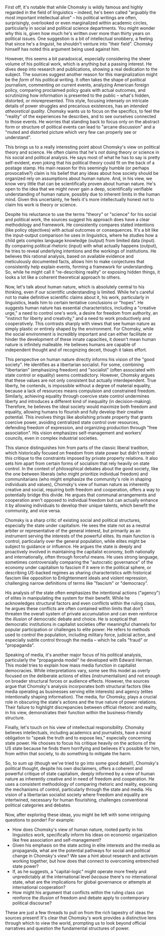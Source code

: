 First off, it's notable that while Chomsky is wildly famous and highly regarded in the field of linguistics – indeed, he's been called "arguably the most important intellectual alive" – his political writings are often, surprisingly, overlooked or even marginalized within academic circles, particularly in social and political science departments. You might wonder why this is, given how much he's written over more than thirty years on political issues. One suggestion is a bit of intellectual snobbery, a feeling that since he's a linguist, he shouldn't venture into "their field". Chomsky himself has noted this argument being used against him.

However, this seems a bit paradoxical, especially considering the sheer volume of his political work, which is anything but a passing interest. He dives deep into research and publications, showing a real dedication to the subject. The sources suggest another reason for this marginalization might be the _form_ of his political writing. It often takes the shape of political journalism, commenting on current events, analyzing American foreign policy, comparing proclaimed policy goals with actual outcomes, and scrutinizing how information is presented to the public – what's hidden, distorted, or misrepresented. This style, focusing intensely on intricate details of power struggles and precarious existences, has an _intended atheoretical quality_. Chomsky wants us to focus on the specifics, to feel the "reality" of the experiences he describes, and to see ourselves connected to those events. He worries that standing back to focus only on the abstract form or structure of political events can lead to "arcane discussion" and a "muted and distorted picture which very few can properly see or understand".

This brings us to a really interesting point about Chomsky's view on political theory and science. He often claims that he's _not_ doing theory or science in his social and political analysis. He says most of what he has to say is pretty self-evident, even joking that his political theory could fit on the back of a postage stamp. His main reason for this seemingly humble (or perhaps provocative?) claim is his belief that any ideas about how society should be organized rely on assumptions about human nature. And, in his view, we know very little that can be scientifically proven about human nature. He's open to the idea that we might _never_ gain a deep, scientifically verifiable understanding of human nature, possibly due to inherent limits in the human mind. Given this uncertainty, he feels it's more intellectually honest _not_ to claim his work is theory or science.

Despite his reluctance to use the terms "theory" or "science" for his social and political work, the sources suggest his approach does have a clear methodology and framework. He consistently compares stated intentions (like policy objectives) with actual outcomes or consequences. It's a bit like the input-output comparison he uses in linguistics, where he studies how a child gets complex language knowledge (output) from limited data (input). By comparing political rhetoric (input) with what actually happens (output), he tries to reveal underlying intentions and the workings of institutions. He believes this rational analysis, based on available evidence and meticulously documented facts, allows him to make conjectures that consistently help explain events, forming a framework for understanding. So, while he might call it "re-describing reality" or exposing hidden things, it looks a lot like a coherent theoretical approach to others.

Now, let's talk about human nature, which is absolutely central to his thinking, even if our scientific understanding is limited. While he's careful not to make definitive scientific claims about it, his work, particularly in linguistics, leads him to certain tentative conclusions or "hopes". He suggests human nature has essential characteristics, including a "creative urge," a need to control one's work, a desire for freedom from authority, an "instinct for liberty and creativity," and a need to work productively and cooperatively. This contrasts sharply with views that see human nature as simply plastic or entirely shaped by the environment. For Chomsky, while the social environment is incredibly important and can either facilitate or hinder the development of these innate capacities, it doesn't mean human nature is infinitely malleable. He believes humans are capable of independent thought and of recognizing deceit, though it takes effort.

This perspective on human nature directly informs his vision of the "good society". He identifies as a libertarian socialist. For some, combining "libertarian" (emphasizing freedom) and "socialist" (often associated with state control or equality) seems contradictory. However, Chomsky argues that these values are not only consistent but actually interdependent. True liberty, he contends, is impossible without a degree of material equality, because a lack of resources means compulsion and constrained freedom. Similarly, achieving equality through coercive state control undermines liberty and introduces a different kind of inequality (in decision-making). Therefore, he believes the ideal society would maximize both freedom and equality, allowing humans to flourish and fully develop their creative potential. This involves things like abolishing private property that grants coercive power, avoiding centralized state control over resources, defending freedom of expression, and organizing production through "free association". His vision emphasizes self-management and workers' councils, even in complex industrial societies.

This stance distinguishes him from parts of the classic liberal tradition, which historically focused on freedom from state power but didn't extend this critique to the constraints imposed by private property relations. It also sets him apart from certain forms of socialism that rely heavily on state control. In the context of philosophical debates about the good society, like the one between liberals (who might prioritize individual freedom) and communitarians (who might emphasize the community's role in shaping individuals and values), Chomsky's view of human nature as inherently creative and social, requiring both freedom and cooperation, offers a way to potentially bridge this divide. He argues that communal arrangements and cooperation aren't opposed to individual freedom but can actually enhance it by allowing individuals to develop their unique talents, which benefit the community, and vice versa.

Chomsky is a sharp critic of existing social and political structures, especially the state under capitalism. He sees the state not as a neutral arbiter or representative of the general interest, but primarily as an instrument serving the interests of the powerful elites. Its main function is control, particularly over the general population, while elites might be subject to guidance or influence. He argues the state is deeply and proactively involved in maintaining the capitalist economy, both nationally and internationally, often through forceful means. He uses strong language, sometimes controversially comparing the "autocratic governance" of the economy under capitalism to fascism if it were in the political sphere, or describing US-backed regimes as sharing characteristics with historical fascism like opposition to Enlightenment ideals and violent repression, challenging narrow definitions of terms like "fascism" or "democracy".

His analysis of the state often emphasizes the intentional actions ("agency") of elites in manipulating the system for their benefit. While he acknowledges structural factors and even conflicts within the ruling class, he argues these conflicts are often contained within limits that don't threaten the overall system of private accumulation and can even reinforce the _illusion_ of democratic debate and choice. He is sceptical that democratic institutions in capitalist societies offer meaningful channels for popular participation or challenges to elite power. He refers to methods used to control the population, including military force, judicial action, and especially subtle control through the media – which he calls "fraud" or "propaganda".

Speaking of media, it's another major focus of his political analysis, particularly the "propaganda model" he developed with Edward Herman. This model tries to explain how mass media function in capitalist democracies. While interpretations vary, some see this model as overly focused on the deliberate actions of elites (instrumentalism) and not enough on broader structural forces or audience effects. However, the sources argue that Chomsky's analysis incorporates both structural factors (like media operating as businesses serving elite interests) and agency (elites intentionally shaping information). The media, for Chomsky, plays a crucial role in obscuring the state's actions and the true nature of power relations. Their failure to highlight discrepancies between official rhetoric and reality, in his view, demonstrates their function within the business-friendly structure.

Finally, let's touch on his view of intellectual responsibility. Chomsky believes intellectuals, including academics and journalists, have a moral obligation to "speak the truth and to expose lies," especially concerning state power. He chooses to focus his critique heavily on the actions of the US state because he finds them horrifying and believes it's possible for him, from within that society, to do something to mitigate the harm.

So, to sum up (though we've tried to go into some good detail!), Chomsky's political thought, despite his own disclaimers, offers a coherent and powerful critique of state capitalism, deeply informed by a view of human nature as inherently creative and in need of freedom and cooperation. He uses a consistent methodology of comparing rhetoric and reality, exposing the mechanisms of control, particularly through the state and media. His vision of a libertarian socialist society where freedom and equality are intertwined, necessary for human flourishing, challenges conventional political categories and debates.

Now, after exploring these ideas, you might be left with some intriguing questions to ponder! For example:

- How does Chomsky's view of human nature, rooted partly in his linguistics work, specifically inform his ideas on economic organization like free association and self-management?
- Given his emphasis on the state acting in elite interests and the media as propaganda, what are the potential pathways for social and political change in Chomsky's view? We saw a hint about research and activism working together, but how does that connect to overcoming entrenched state power?
- If, as he suggests, a "capital-logic" might operate more freely and unpredictably at the international level _because_ there's no international state, what are the implications for global governance or attempts at international cooperation?
- How might his argument that conflicts within the ruling class can reinforce the _illusion_ of freedom and debate apply to contemporary political discourse?

These are just a few threads to pull on from the rich tapestry of ideas the sources present! It's clear that Chomsky's work provides a distinctive lens through which to view the world, prompting us to look beyond official narratives and question the fundamental structures of power.